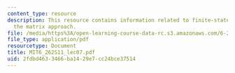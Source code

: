 ```yaml
---
content_type: resource
description: This resource contains information related to finite-state Markov chains;
  the matrix approach.
file: /media/https%3A/open-learning-course-data-rc.s3.amazonaws.com/6-262-discrete-stochastic-processes-spring-2011/2fdbd4633466ba1429e7cc24bce37514_MIT6_262S11_lec07.pdf
file_type: application/pdf
resourcetype: Document
title: MIT6_262S11_lec07.pdf
uid: 2fdbd463-3466-ba14-29e7-cc24bce37514
---
```

